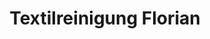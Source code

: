 ---
title: "Textilreinigung Florian"
url: /gmuend-in-kaernten/textilreinigung-florian/
shop: Wäscherei
---
